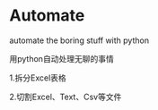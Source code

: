 # Automate
automate the boring stuff with python

用python自动处理无聊的事情

1.拆分Excel表格

2.切割Excel、Text、Csv等文件

